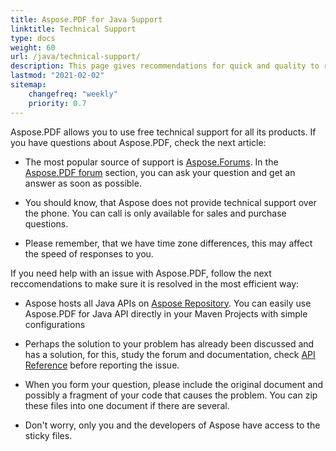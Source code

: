```yaml
---
title: Aspose.PDF for Java Support
linktitle: Technical Support
type: docs
weight: 60
url: /java/technical-support/
description: This page gives recommendations for quick and quality to resolve your tasks using Aspose.PDF for Java.
lastmod: "2021-02-02"
sitemap:
    changefreq: "weekly"
    priority: 0.7
---
```


Aspose.PDF allows you to use free technical support for all its products. If you have questions about Aspose.PDF, check the next article:

- The most popular source of support is [Aspose.Forums](https://forum.aspose.com/). In the [Aspose.PDF forum](https://forum.aspose.com/c/pdf/10) section, you can ask your question and get an answer as soon as possible.

- You should know, that Aspose does not provide technical support over the phone. You can call is only available for sales and purchase questions.

- Please remember, that we have time zone differences, this may affect the speed of responses to you.

If you need help with an issue with Aspose.PDF, follow the next reccomendations  to make sure it is resolved in the most efficient way:

- Aspose hosts all Java APIs on [Aspose Repository](https://repository.aspose.com/webapp/#/artifacts/browse/tree/General/repo/com/aspose/aspose-pdf). You can easily use Aspose.PDF for Java API directly in your Maven Projects with simple configurations

- Perhaps the solution to your problem has already been discussed and has a solution, for this, study the forum and documentation, check [API Reference](https://apireference.aspose.com/pdf/java) before reporting the issue.

- When you form your question, please include the original document and possibly a fragment of your code that causes the problem. You can zip these files into one document if there are several.

- Don't worry, only you and the developers of Aspose have access to the sticky files. 


